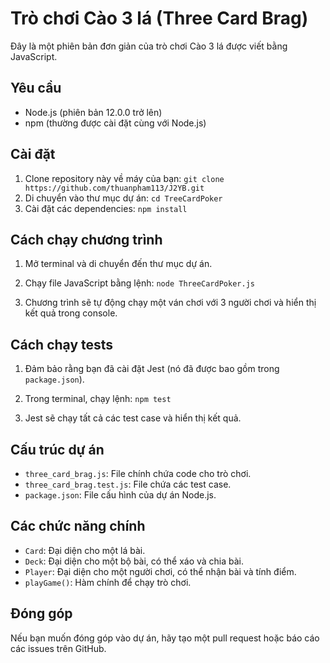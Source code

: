 # Trò chơi Cào 3 lá (Three Card Brag)

Đây là một phiên bản đơn giản của trò chơi Cào 3 lá được viết bằng JavaScript.

## Yêu cầu

- Node.js (phiên bản 12.0.0 trở lên)
- npm (thường được cài đặt cùng với Node.js)

## Cài đặt

1. Clone repository này về máy của bạn:
```git clone https://github.com/thuanpham113/J2YB.git```
1. Di chuyển vào thư mục dự án:
```cd TreeCardPoker```
1. Cài đặt các dependencies:
```npm install```

## Cách chạy chương trình

1. Mở terminal và di chuyển đến thư mục dự án.

2. Chạy file JavaScript bằng lệnh:
```node ThreeCardPoker.js```
3. Chương trình sẽ tự động chạy một ván chơi với 3 người chơi và hiển thị kết quả trong console.

## Cách chạy tests

1. Đảm bảo rằng bạn đã cài đặt Jest (nó đã được bao gồm trong `package.json`).

2. Trong terminal, chạy lệnh:
```npm test```
3. Jest sẽ chạy tất cả các test case và hiển thị kết quả.

## Cấu trúc dự án

- `three_card_brag.js`: File chính chứa code cho trò chơi.
- `three_card_brag.test.js`: File chứa các test case.
- `package.json`: File cấu hình của dự án Node.js.

## Các chức năng chính

- `Card`: Đại diện cho một lá bài.
- `Deck`: Đại diện cho một bộ bài, có thể xáo và chia bài.
- `Player`: Đại diện cho một người chơi, có thể nhận bài và tính điểm.
- `playGame()`: Hàm chính để chạy trò chơi.

## Đóng góp

Nếu bạn muốn đóng góp vào dự án, hãy tạo một pull request hoặc báo cáo các issues trên GitHub.
